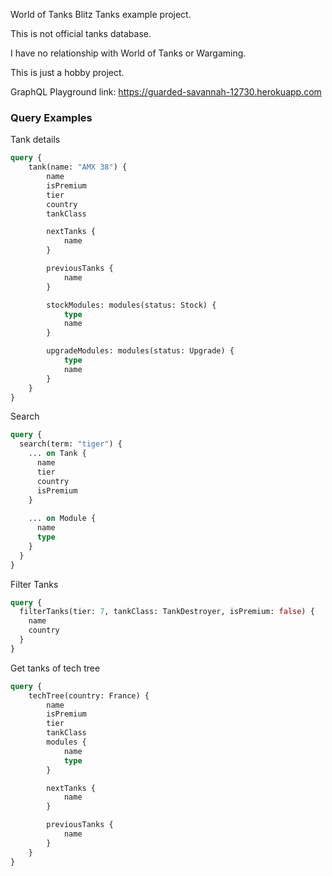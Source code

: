 World of Tanks Blitz Tanks example project.

This is not official tanks database.

I have no relationship with World of Tanks or Wargaming.

This is just a hobby project.

GraphQL Playground link:
https://guarded-savannah-12730.herokuapp.com


### Query Examples

Tank details
```graphql
query {
    tank(name: "AMX 38") {
        name
        isPremium
        tier
        country
        tankClass

        nextTanks {
            name
        }

        previousTanks {
            name
        }

        stockModules: modules(status: Stock) {
            type
            name
        }

        upgradeModules: modules(status: Upgrade) {
            type
            name
        }
    }
}
```

Search
```graphql
query {
  search(term: "tiger") {
    ... on Tank {
      name
      tier
      country
      isPremium
    }
    
    ... on Module {
      name
      type
    }
  }
}
```

Filter Tanks
```graphql
query {
  filterTanks(tier: 7, tankClass: TankDestroyer, isPremium: false) {
    name
    country
  }
}
```

Get tanks of tech tree
```graphql
query {
    techTree(country: France) {
        name
        isPremium
        tier
        tankClass
        modules {
            name
            type
        }

        nextTanks {
            name
        }

        previousTanks {
            name
        }
    }
}
```
